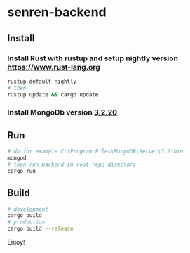 # senren-backend

## Install
### Install Rust with rustup and setup nightly version https://www.rust-lang.org
```bash
rustup default nightly
# then
rustup update && cargo update
```
### Install MongoDb version [3.2.20](https://www.mongodb.com/download-center?jmp=nav#previous)
## Run
```bash
# db for example C:\Program Files\MongoDB\Server\3.2\bin
mongod
# then run backend in root repo directory
cargo run
```
## Build
```bash
# development
cargo build
# production
cargo build --release
```
Enjoy!
